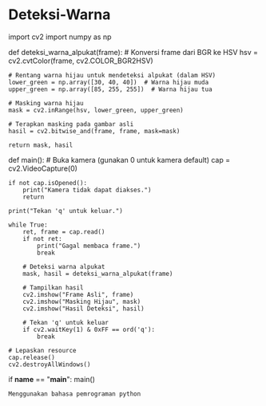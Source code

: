 # Deteksi-Warna
import cv2
import numpy as np

def deteksi_warna_alpukat(frame):
    # Konversi frame dari BGR ke HSV
    hsv = cv2.cvtColor(frame, cv2.COLOR_BGR2HSV)

    # Rentang warna hijau untuk mendeteksi alpukat (dalam HSV)
    lower_green = np.array([30, 40, 40])  # Warna hijau muda
    upper_green = np.array([85, 255, 255])  # Warna hijau tua

    # Masking warna hijau
    mask = cv2.inRange(hsv, lower_green, upper_green)

    # Terapkan masking pada gambar asli
    hasil = cv2.bitwise_and(frame, frame, mask=mask)

    return mask, hasil

def main():
    # Buka kamera (gunakan 0 untuk kamera default)
    cap = cv2.VideoCapture(0)

    if not cap.isOpened():
        print("Kamera tidak dapat diakses.")
        return

    print("Tekan 'q' untuk keluar.")

    while True:
        ret, frame = cap.read()
        if not ret:
            print("Gagal membaca frame.")
            break

        # Deteksi warna alpukat
        mask, hasil = deteksi_warna_alpukat(frame)

        # Tampilkan hasil
        cv2.imshow("Frame Asli", frame)
        cv2.imshow("Masking Hijau", mask)
        cv2.imshow("Hasil Deteksi", hasil)

        # Tekan 'q' untuk keluar
        if cv2.waitKey(1) & 0xFF == ord('q'):
            break

    # Lepaskan resource
    cap.release()
    cv2.destroyAllWindows()

if __name__ == "__main__":
    main()

    Menggunakan bahasa pemrograman python
